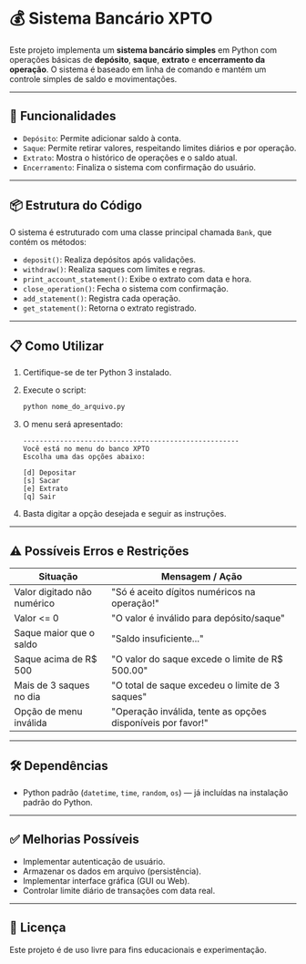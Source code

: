 # 💰 Sistema Bancário XPTO

Este projeto implementa um **sistema bancário simples** em Python com operações básicas de **depósito**, **saque**, **extrato** e **encerramento da operação**. O sistema é baseado em linha de comando e mantém um controle simples de saldo e movimentações.

---

## 🚀 Funcionalidades

- `Depósito`: Permite adicionar saldo à conta.
- `Saque`: Permite retirar valores, respeitando limites diários e por operação.
- `Extrato`: Mostra o histórico de operações e o saldo atual.
- `Encerramento`: Finaliza o sistema com confirmação do usuário.

---

## 📦 Estrutura do Código

O sistema é estruturado com uma classe principal chamada `Bank`, que contém os métodos:

- `deposit()`: Realiza depósitos após validações.
- `withdraw()`: Realiza saques com limites e regras.
- `print_account_statement()`: Exibe o extrato com data e hora.
- `close_operation()`: Fecha o sistema com confirmação.
- `add_statement()`: Registra cada operação.
- `get_statement()`: Retorna o extrato registrado.

---

## 📋 Como Utilizar

1. Certifique-se de ter Python 3 instalado.
2. Execute o script:

   ```bash
   python nome_do_arquivo.py
   ```

3. O menu será apresentado:

   ```
   -----------------------------------------------------
   Você está no menu do banco XPTO
   Escolha uma das opções abaixo:

   [d] Depositar
   [s] Sacar
   [e] Extrato
   [q] Sair
   ```

4. Basta digitar a opção desejada e seguir as instruções.

---

## ⚠️ Possíveis Erros e Restrições

| Situação | Mensagem / Ação |
|----------|------------------|
| Valor digitado não numérico | "Só é aceito dígitos numéricos na operação!" |
| Valor <= 0 | "O valor é inválido para depósito/saque" |
| Saque maior que o saldo | "Saldo insuficiente..." |
| Saque acima de R$ 500 | "O valor do saque excede o limite de R$ 500.00" |
| Mais de 3 saques no dia | "O total de saque excedeu o limite de 3 saques" |
| Opção de menu inválida | "Operação inválida, tente as opções disponíveis por favor!" |

---

## 🛠️ Dependências

- Python padrão (`datetime`, `time`, `random`, `os`) — já incluídas na instalação padrão do Python.

---

## ✅ Melhorias Possíveis

- Implementar autenticação de usuário.
- Armazenar os dados em arquivo (persistência).
- Implementar interface gráfica (GUI ou Web).
- Controlar limite diário de transações com data real.

---

## 📄 Licença

Este projeto é de uso livre para fins educacionais e experimentação.